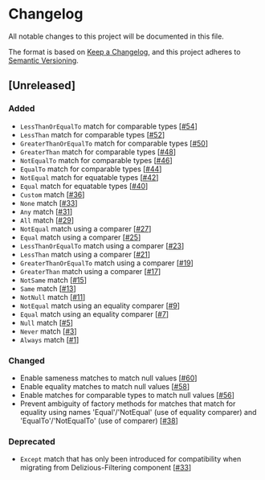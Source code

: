 # Changelog
All notable changes to this project will be documented in this file.

The format is based on [Keep a Changelog](https://keepachangelog.com/en/1.0.0/),
and this project adheres to [Semantic Versioning](https://semver.org/spec/v2.0.0.html).

## [Unreleased]
### Added
- `LessThanOrEqualTo` match for comparable types [[#54](https://github.com/oliverzick/Delizious-Toolkit/issues/54)]
- `LessThan` match for comparable types [[#52](https://github.com/oliverzick/Delizious-Toolkit/issues/52)]
- `GreaterThanOrEqualTo` match for comparable types [[#50](https://github.com/oliverzick/Delizious-Toolkit/issues/50)]
- `GreaterThan` match for comparable types [[#48](https://github.com/oliverzick/Delizious-Toolkit/issues/48)]
- `NotEqualTo` match for comparable types [[#46](https://github.com/oliverzick/Delizious-Toolkit/issues/46)]
- `EqualTo` match for comparable types [[#44](https://github.com/oliverzick/Delizious-Toolkit/issues/44)]
- `NotEqual` match for equatable types [[#42](https://github.com/oliverzick/Delizious-Toolkit/issues/42)]
- `Equal` match for equatable types [[#40](https://github.com/oliverzick/Delizious-Toolkit/issues/40)]
- `Custom` match [[#36](https://github.com/oliverzick/Delizious-Toolkit/issues/36)]
- `None` match [[#33](https://github.com/oliverzick/Delizious-Toolkit/issues/33)]
- `Any` match [[#31](https://github.com/oliverzick/Delizious-Toolkit/issues/31)]
- `All` match [[#29](https://github.com/oliverzick/Delizious-Toolkit/issues/29)]
- `NotEqual` match using a comparer [[#27](https://github.com/oliverzick/Delizious-Toolkit/issues/27)]
- `Equal` match using a comparer [[#25](https://github.com/oliverzick/Delizious-Toolkit/issues/25)]
- `LessThanOrEqualTo` match using a comparer [[#23](https://github.com/oliverzick/Delizious-Toolkit/issues/23)]
- `LessThan` match using a comparer [[#21](https://github.com/oliverzick/Delizious-Toolkit/issues/21)]
- `GreaterThanOrEqualTo` match using a comparer [[#19](https://github.com/oliverzick/Delizious-Toolkit/issues/19)]
- `GreaterThan` match using a comparer [[#17](https://github.com/oliverzick/Delizious-Toolkit/issues/17)]
- `NotSame` match [[#15](https://github.com/oliverzick/Delizious-Toolkit/issues/15)]
- `Same` match [[#13](https://github.com/oliverzick/Delizious-Toolkit/issues/13)]
- `NotNull` match [[#11](https://github.com/oliverzick/Delizious-Toolkit/issues/11)]
- `NotEqual` match using an equality comparer [[#9](https://github.com/oliverzick/Delizious-Toolkit/issues/9)]
- `Equal` match using an equality comparer [[#7](https://github.com/oliverzick/Delizious-Toolkit/issues/7)]
- `Null` match [[#5](https://github.com/oliverzick/Delizious-Toolkit/issues/5)]
- `Never` match [[#3](https://github.com/oliverzick/Delizious-Toolkit/issues/3)]
- `Always` match [[#1](https://github.com/oliverzick/Delizious-Toolkit/issues/1)]

### Changed
- Enable sameness matches to match null values [[#60](https://github.com/oliverzick/Delizious-Toolkit/issues/60)]
- Enable equality matches to match null values [[#58](https://github.com/oliverzick/Delizious-Toolkit/issues/58)]
- Enable matches for comparable types to match null values [[#56](https://github.com/oliverzick/Delizious-Toolkit/issues/56)]
- Prevent ambiguity of factory methods for matches that match for equality using names 'Equal'/'NotEqual' (use of equality comparer) and 'EqualTo'/'NotEqualTo' (use of comparer) [[#38](https://github.com/oliverzick/Delizious-Toolkit/issues/38)]

### Deprecated
- `Except` match that has only been introduced for compatibility when migrating from Delizious-Filtering component [[#33](https://github.com/oliverzick/Delizious-Toolkit/issues/33)]
